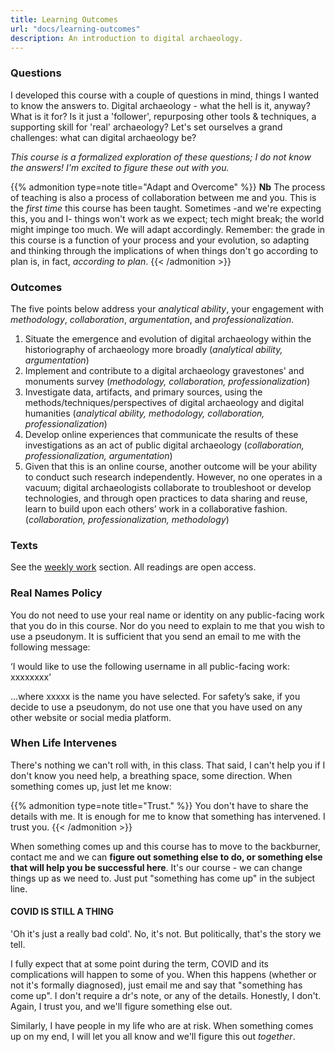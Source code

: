 ```yaml
---
title: Learning Outcomes
url: "docs/learning-outcomes"
description: An introduction to digital archaeology.
---
```


### Questions

I developed this course with a couple of questions in mind, things I wanted to know the answers to. Digital archaeology - what the hell is it, anyway? What is it for? Is it just a 'follower', repurposing other tools & techniques, a supporting skill for 'real' archaeology? Let's set ourselves a grand challenges: what can digital archaeology be?

_This course is a formalized exploration of these questions; I do not know the answers! I'm excited to figure these out with you._

{{% admonition type=note title="Adapt and Overcome" %}}
**Nb** The process of teaching is also a process of collaboration between me and you. This is the _first time_ this course has been taught. Sometimes -and we're expecting this, you and I- things won't work as we expect; tech might break; the world might impinge too much. We will adapt accordingly. Remember: the grade in this course is a function of your process and your evolution, so adapting and thinking through the implications of when things don't go according to plan is, in fact, _according to plan_.
{{< /admonition >}}

### Outcomes

The five points below address your *analytical ability*, your engagement with *methodology*, *collaboration*, *argumentation*, and *professionalization*.

1. Situate the emergence and evolution of digital archaeology within the historiography of archaeology more broadly (*analytical ability, argumentation*)
2. Implement and contribute to a digital archaeology gravestones' and monuments survey (*methodology, collaboration, professionalization*)
3. Investigate data, artifacts, and primary sources, using the methods/techniques/perspectives of digital archaeology and digital humanities (*analytical ability, methodology, collaboration, professionalization*)
4. Develop online experiences that communicate the results of these investigations as an act of public digital archaeology (*collaboration, professionalization, argumentation*)
5.  Given that this is an online course, another outcome will be your ability to conduct such research independently. However, no one operates in a vacuum; digital archaeologists collaborate to troubleshoot or develop technologies, and through open practices to data sharing and reuse, learn to build upon each others’ work in a collaborative fashion. (*collaboration, professionalization, methodology*)

### Texts

See the [weekly work](../../schedule) section. All readings are open access.

### Real Names Policy

You do not need to use your real name or identity on any public-facing work that you do in this course. Nor do you need to explain to me that you wish to use a pseudonym. It is sufficient that you send an email to me with the following message:

‘I would like to use the following username in all public-facing work: xxxxxxxx’

…where xxxxx is the name you have selected. For safety’s sake, if you decide to use a pseudonym, do not use one that you have used on any other website or social media platform.

### When Life Intervenes

There's nothing we can't roll with, in this class. That said, I can't help you if I don't know you need help, a breathing space, some direction. When something comes up, just let me know:

{{% admonition type=note title="Trust." %}} You don't have to share the details with me. It is enough for me to know that something has intervened. I trust you.
{{< /admonition >}}

When something comes up and this course has to move to the backburner, contact me and we can **figure out something else to do, or something else that will help you be successful here**. It's our course - we can change things up as we need to. Just put "something has come up" in the subject line.

#### COVID IS STILL A THING

'Oh it's just a really bad cold'. No, it's not. But politically, that's the story we tell.

I fully expect that at some point during the term, COVID and its complications will happen to some of you. When this happens (whether or not it's formally diagnosed), just email me and say that "something has come up". I don't require a dr's note, or any of the details. Honestly, I don't. Again, I trust you, and we'll figure something else out.

Similarly, I have people in my life who are at risk. When something comes up on my end, I will let you all know and we'll figure this out _together_.
